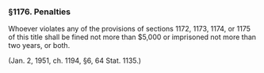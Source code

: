 ### §1176. Penalties ###

Whoever violates any of the provisions of sections 1172, 1173, 1174, or 1175 of this title shall be fined not more than $5,000 or imprisoned not more than two years, or both.

(Jan. 2, 1951, ch. 1194, §6, 64 Stat. 1135.)